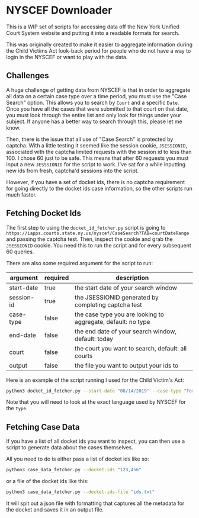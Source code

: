 # NYSCEF Downloader

This is a WIP set of scripts for accessing data off the New York Unified Court System website and putting it into a readable formats for search.

This was originally created to make it easier to aggregate information during the Child Victims Act look-back period for people who do not have a way to login in the NYSCEF or want to play with the data.

## Challenges

A huge challenge of getting data from NYSCEF is that in order to aggregate all data on a certain case type over a time period, you must use the "Case Search" option. This allows you to search by `Court` and a specific `Date`. Once you have all the cases that were submitted to that court on that date, you must look through the entire list and only look for things under your subject. If anyone has a better way to search through this, please let me know.

Then, there is the issue that all use of "Case Search" is protected by captcha. With a little testing it seemed like the session cookie, `JSESSIONID`, associated with the captcha limited requests with the session id to less than 100. I chose 60 just to be safe. This means that after 60 requests you must input a new `JESSSIONID` for the script to work. I've sat for a while inputting new ids from fresh, captcha'd sessions into the script.

However, if you have a set of docket ids, there is no captcha requirement for going directly to the docket ids case information, so the other scripts run much faster.

## Fetching Docket Ids

The first step to using the `docket_id_fetcher.py` script is going to `https://iapps.courts.state.ny.us/nyscef/CaseSearch?TAB=courtDateRange` and passing the captcha test. Then, inspect the cookie and grab the `JSESSIONID` cookie. You need this to run the script and for every subsequent 60 queries.

There are also some required argument for the script to run:

| argument   | required | description                                                  |
|------------|----------|--------------------------------------------------------------|
| start-date | true     | the start date of your search window                         |
| session-id | true     | the JSESSIONID generated by completing captcha test          |
| case-type  | false    | the case type you are looking to aggregate, default: no type |
| end-date   | false    | the end date of your search window, default: today           |
| court      | false    | the court you want to search, default: all courts            |
| output     | false    | the file you want to output your ids to                      |

Here is an example of the script running I used for the Child Victim's Act:

```bash
python3 docket_id_fetcher.py --start-date "08/14/2019" --case-type "Torts - Child Victims Act" --session-id "37B5BE431C206047654303BE1BE00F70.server2037" --ouput "ids.txt"
```

Note that you will need to look at the exact language used by NYSCEF for the `type`.

## Fetching Case Data

If you have a list of all docket ids you want to inspect, you can then use a script to generate data about the cases themselves.

All you need to do is either pass a list of docket ids like so:

```bash
python3 case_data_fetcher.py --docket-ids "123,456"
```

or a file of the docket ids like this:

```bash
python3 case_data_fetcher.py --docket-ids-file "ids.txt"
```

It will spit out a json file with formatting that captures all the metadata for the docket and saves it in an output file.
